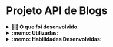 # Projeto API de Blogs


<details>
<summary><strong>👨‍💻 O que foi desenvolvido</strong></summary><br />
Projeto de montar uma API e um banco de dados para a produção de conteúdo para um blog

 </details>

<details>
  <summary><strong>:memo: Utilizadas:</strong></summary><br />

- Insomnia
- Node.js 
- CRUD
- ORM
- Node.js
  
</details> 

<details>
  <summary><strong>:memo: Habilidades Desenvolvidas:</strong></summary><br />

- endpoints que estãO conectados ao banco de dados seguindo os princípios do REST;

- Fazer post é necessário usuário e login, portanto trabalhei a relação entre user e post;
  
- Autenticas pessoas usuarias atraves do JWT
- 
- API RESTful utilizando JWT e ORM SEQUELIZE

</details>

